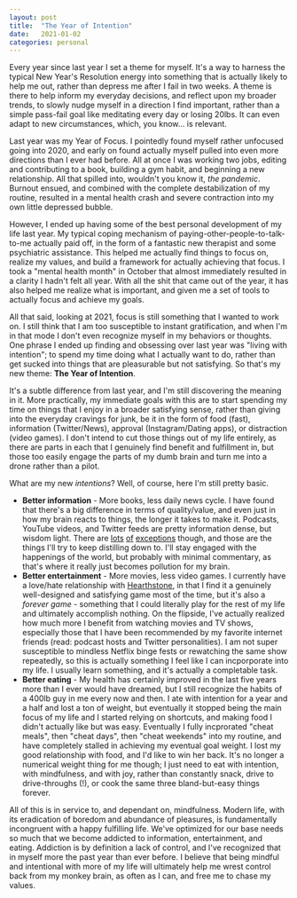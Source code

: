 ```yaml
---
layout: post
title:  "The Year of Intention"
date:   2021-01-02
categories: personal
---
```


Every year since last year I set a theme for myself. It's a way to harness the typical New Year's Resolution energy into something that is actually likely to help me out, rather than depress me after I fail in two weeks. A theme is there to help inform my everyday decisions, and reflect upon my broader trends, to slowly nudge myself in a direction I find important, rather than a simple pass-fail goal like meditating every day or losing 20lbs. It can even adapt to new circumstances, which, you know... is relevant.

Last year was my Year of Focus. I pointedly found myself rather unfocused going into 2020, and early on found actually myself pulled into even more directions than I ever had before. All at once I was working two jobs, editing and contributing to a book, building a gym habit, and beginning a new relationship. All that spilled into, wouldn't you know it, _the pandemic_. Burnout ensued, and combined with the complete destabilization of my routine, resulted in a mental health crash and severe contraction into my own little depressed bubble.

However, I ended up having some of the best personal development of my life last year. My typical coping mechanism of paying-other-people-to-talk-to-me actually paid off, in the form of a fantastic new therapist and some psychiatric assistance. This helped me actually find things to focus on, realize my values, and build a framework for actually achieving that focus. I took a "mental health month" in October that almost immediately resulted in a clarity I hadn't felt all year. With all the shit that came out of the year, it has also helped me realize what is important, and given me a set of tools to actually focus and achieve my goals.

All that said, looking at 2021, focus is still something that I wanted to work on. I still think that I am too susceptible to instant gratification, and when I'm in that mode I don't even recognize myself in my behaviors or thoughts. One phrase I ended up finding and obsessing over last year was "living with intention"; to spend my time doing what I actually want to do, rather than get sucked into things that are pleasurable but not satisfying. So that's my new theme: **The Year of Intention**.

It's a subtle difference from last year, and I'm still discovering the meaning in it. More practically, my immediate goals with this are to start spending my time on things that I enjoy in a broader satisfying sense, rather than giving into the everyday cravings for junk, be it in the form of food (fast), information (Twitter/News), approval (Instagram/Dating apps), or distraction (video games). I don't intend to cut those things out of my life entirely, as there are parts in each that I genuinely find benefit and fulfillment in, but those too easily engage the parts of my dumb brain and turn me into a drone rather than a pilot. 

What are my new _intentions_? Well, of course, here I'm still pretty basic.
* **Better information** - More books, less daily news cycle. I have found that there's a big difference in terms of quality/value, and even just in how my brain reacts to things, the longer it takes to make it. Podcasts, YouTube videos, and Twitter feeds are pretty information dense, but wisdom light. There are [lots](https://podcasts.apple.com/us/podcast/what-trump-can-teach-us-about-con-law/id1242537529) [of](https://www.youtube.com/watch?v=NVGuFdX5guE) [exceptions](https://twitter.com/naval/status/1002103360646823936) though, and those are the things I'll try to keep distilling down to. I'll stay engaged with the happenings of the world, but probably with minimal commentary, as that's where it really just becomes pollution for my brain.
* **Better entertainment** - More movies, less video games. I currently have a love/hate relationship with [Hearthstone](https://playhearthstone.com/), in that I find it a genuinely well-designed and satisfying game most of the time, but it's also a _forever game_ - something that I could literally play for the rest of my life and ultimately accomplish nothing. On the flipside, I've actually realized how much more I benefit from watching movies and TV shows, especially those that I have been recommended by my favorite internet friends (read: podcast hosts and Twitter personalities). I am not super susceptible to mindless Netflix binge fests or rewatching the same show repeatedly, so this is actually something I feel like I can incporporate into my life. I usually learn something, and it's actually a completable task. 
* **Better eating** - My health has certainly improved in the last five years more than I ever would have dreamed, but I still recognize the habits of a 400lb guy in me every now and then. I ate with intention for a year and a half and lost a ton of weight, but eventually it stopped being the main focus of my life and I started relying on shortcuts, and making food I didn't actually like but was easy. Eventually I fully incprorated "cheat meals", then "cheat days", then "cheat weekends" into my routine, and have completely stalled in achieving my eventual goal weight. I lost my good relationship with food, and I'd like to win her back. It's no longer a numerical weight thing for me though; I just need to eat with intention, with mindfulness, and with joy, rather than constantly snack, drive to drive-throughs (!), or cook the same three bland-but-easy things forever.

All of this is in service to, and dependant on, mindfulness. Modern life, with its eradication of boredom and abundance of pleasures, is fundamentally incongruent with a happy fulfilling life. We've optimized for our base needs so much that we become addicted to information, entertainment, and eating. Addiction is by definition a lack of control, and I've recognized that in myself more the past year than ever before. I believe that being mindful and intentional with more of my life will ultimately help me wrest control back from my monkey brain, as often as I can, and free me to chase my values. 